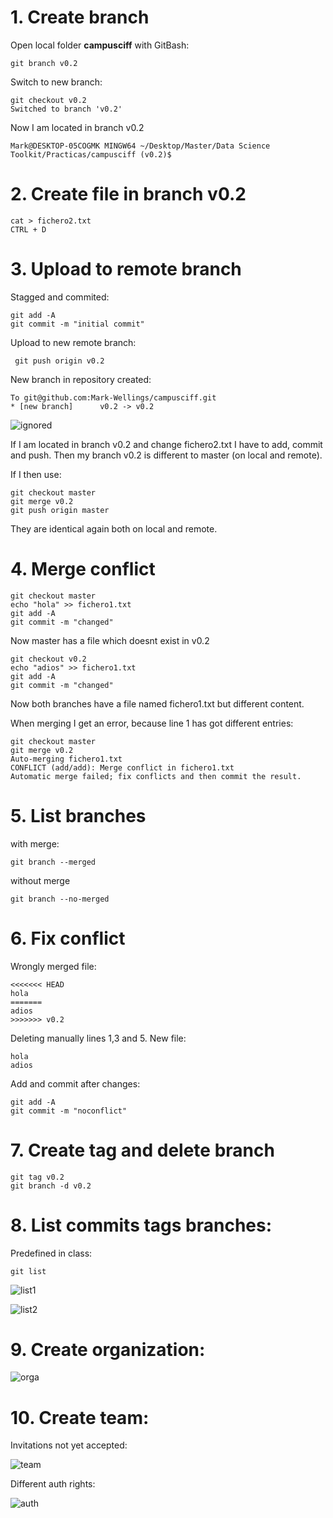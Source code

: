 # 1. Create branch


Open local folder **campusciff** with GitBash:



    git branch v0.2


Switch to new branch:


    git checkout v0.2
    Switched to branch 'v0.2'


Now I am located in branch v0.2

    Mark@DESKTOP-05COGMK MINGW64 ~/Desktop/Master/Data Science             Toolkit/Practicas/campusciff (v0.2)$
    
    
# 2. Create file in branch v0.2

    cat > fichero2.txt
    CTRL + D


# 3. Upload to remote branch


Stagged and commited: 

    git add -A
    git commit -m "initial commit"
    
Upload to new remote branch:
     
     
     git push origin v0.2
     
New branch in repository created:


    To git@github.com:Mark-Wellings/campusciff.git
    * [new branch]      v0.2 -> v0.2



![ignored](https://github.com/Mark-Wellings/campusciff/blob/master/newbranch.jpg)



If I am located in branch v0.2 and change fichero2.txt I have to add, commit and push. Then my branch v0.2 is different to master (on local and remote). 

If I then use: 


    git checkout master
    git merge v0.2
    git push origin master


They are identical again both on local and remote. 


# 4. Merge conflict

    git checkout master
    echo "hola" >> fichero1.txt
    git add -A
    git commit -m "changed"


Now master has a file which doesnt exist in v0.2


    git checkout v0.2
    echo "adios" >> fichero1.txt
    git add -A
    git commit -m "changed"

Now both branches have a file named fichero1.txt but different content. 

When merging I get an error, because line 1 has got different entries: 

    git checkout master
    git merge v0.2
    Auto-merging fichero1.txt
    CONFLICT (add/add): Merge conflict in fichero1.txt
    Automatic merge failed; fix conflicts and then commit the result.

# 5. List branches


with merge: 


    git branch --merged


without merge



    git branch --no-merged



# 6. Fix conflict


Wrongly merged file: 

    <<<<<<< HEAD
    hola
    =======
    adios
    >>>>>>> v0.2


Deleting manually lines 1,3 and 5. New file: 


    hola
    adios

Add and commit after changes: 


    git add -A
    git commit -m "noconflict"


# 7. Create tag and delete branch



    git tag v0.2
    git branch -d v0.2

# 8. List commits tags branches: 

Predefined in class: 

    git list



![list1](https://github.com/Mark-Wellings/campusciff/blob/master/list1.jpg)




![list2](https://github.com/Mark-Wellings/campusciff/blob/master/list2.jpg)



# 9. Create organization:




![orga](https://github.com/Mark-Wellings/campusciff/blob/master/orga.jpg)


# 10. Create team:



Invitations not yet accepted: 




![team](https://github.com/Mark-Wellings/campusciff/blob/master/team.jpg)




Different auth rights: 




![auth](https://github.com/Mark-Wellings/campusciff/blob/master/auth.jpg)









 